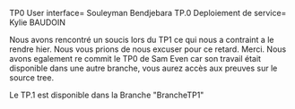 TP0 User interface= Souleyman Bendjebara
TP.0 Deploiement de service= Kylie BAUDOIN


Nous avons rencontré un soucis lors du TP1 ce qui nous a contraint a le rendre hier. Nous vous prions de nous excuser pour ce retard. Merci. 
Nous avons egalement re commit le TP0 de Sam Even car son travail était disponible dans une autre branche, vous aurez accès aux preuves sur le source 
tree. 

Le TP.1 est disponible dans la Branche "BrancheTP1"
